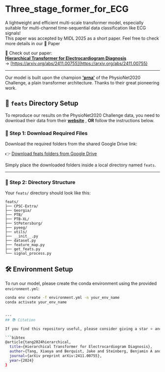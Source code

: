 # Three_stage_former_for_ECG

A lightweight and efficient multi-scale transformer model, especially suitable for multi-channel time-sequential data classification like ECG signals!  
This paper was accepted by MIDL 2025 as a short paper. Feel free to check more details in our 📄 Paper

📌 Check out our paper:  
**[Hierarchical Transformer for Electrocardiogram Diagnosis](https://arxiv.org/abs/2411.00755)**  
→ [https://arxiv.org/abs/2411.00755](https://arxiv.org/abs/2411.00755)

---
Our model is built upon the champion **['prna'](https://www.cinc.org/archives/2020/pdf/CinC2020-107.pdf)** of the PhysioNet2020 Challenge, a plain transformer architecture. Thanks to their great pioneering work.
## 📁 `feats` Directory Setup

To reproduce our results on the PhysioNet2020 Challenge data, you need to download their data from their **[website](https://moody-challenge.physionet.org/2020/)** , **OR** follow the instructions below.

### 🔽 Step 1: Download Required Files

Download the required folders from the shared Google Drive link:

👉 [Download feats folders from Google Drive](https://drive.google.com/drive/folders/1XWfkR159jWJCcC6jJ9DQECq4XV-of8JG?usp=sharing)

Simply place the downloaded folders inside a local directory named `feats`.

---

### 📂 Step 2: Directory Structure

Your `feats/` directory should look like this:
```text
feats/
├── CPSC-Extra/
├── Georgia/
├── PTB/
├── PTB-XL/
├── StPetersburg/
├── pyeeg/
├── utils/
├── __init__.py
├── dataset.py
├── feature_map.py
├── get_feats.py
└── signal_process.py
```

## 🛠 Environment Setup

To run our model, please create the conda environment using the provided `environment.yml`:

```bash
conda env create -f environment.yml -n your_env_name
conda activate your_env_name


---
## 📚 Citation

If you find this repository useful, please consider giving a star ⭐ and citing our work 🩺:

```bibtex
@article{tang2024hierarchical,
  title={Hierarchical Transformer for Electrocardiogram Diagnosis},
  author={Tang, Xiaoya and Berquist, Jake and Steinberg, Benjamin A and Tasdizen, Tolga},
  journal={arXiv preprint arXiv:2411.00755},
  year={2024}
}
